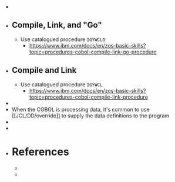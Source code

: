 -
- ## Compile, Link, and "Go"
	- Use catalogued procedure `IGYWCLG`
		- https://www.ibm.com/docs/en/zos-basic-skills?topic=procedures-cobol-compile-link-go-procedure
- ## Compile and Link
	- Use catalogued procedure `IGYWCL`
		- https://www.ibm.com/docs/en/zos-basic-skills?topic=procedures-cobol-compile-link-procedure
-
- When the COBOL is processing data, it's common to use [[JCL/DD/override]] to supply the data definitions to the program
-
-
- # References
	-
	-